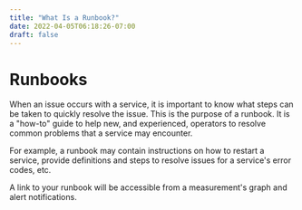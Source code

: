 ```yaml
---
title: "What Is a Runbook?"
date: 2022-04-05T06:18:26-07:00
draft: false
---
```


# Runbooks

When an issue occurs with a service, it is important to know what steps can be taken to quickly resolve the issue. This is the purpose of a runbook. It is a "how-to" guide to help new, and experienced, operators to resolve common problems that a service may encounter.

For example, a runbook may contain instructions on how to restart a service, provide definitions and steps to resolve issues for a service's error codes, etc.

A link to your runbook will be accessible from a measurement's graph and alert notifications.
